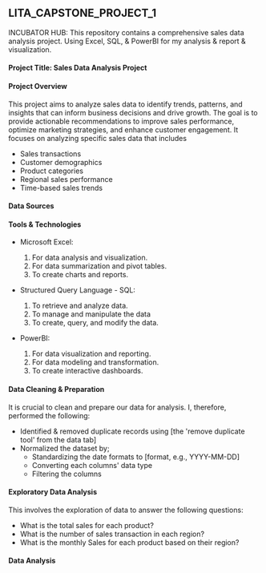 ## LITA_CAPSTONE_PROJECT_1

INCUBATOR HUB: This repository contains a comprehensive sales data analysis project. Using Excel, SQL, &amp; PowerBI for my analysis &amp; report & visualization.

#### Project Title: Sales Data Analysis Project

#### Project Overview
This project aims to analyze sales data to identify trends, patterns, and insights that can inform business decisions and drive growth. The goal is to provide actionable recommendations to improve sales performance, optimize marketing strategies, and enhance customer engagement. It focuses on analyzing specific sales data that includes 
- Sales transactions
- Customer demographics
- Product categories
- Regional sales performance
- Time-based sales trends

#### Data Sources

#### Tools & Technologies

- Microsoft Excel: 
  1. For data analysis and visualization.
  2. For data summarization and pivot tables.
  3. To create charts and reports.

- Structured Query Language - SQL: 
  1. To retrieve and analyze data.
  2. To manage and manipulate the data
  3. To create, query, and modify the data.

- PowerBI:
  1. For data visualization and reporting.
  2. For data modeling and transformation.
  3. To create interactive dashboards.

#### Data Cleaning & Preparation

It is crucial to clean and prepare our data for analysis. I, therefore, performed the following:

- Identified & removed duplicate records using [the 'remove duplicate tool' from the data tab]
- Normalized the dataset by;
    - Standardizing the date formats to [format, e.g., YYYY-MM-DD]
    - Converting each columns' data type
    - Filtering the columns
 
#### Exploratory Data Analysis

This involves the exploration of data to answer the following questions:

- What is the total sales for each product?
- What is the number of sales transaction in each region?
- What is the monthly Sales for each product based on their region?

#### Data Analysis




